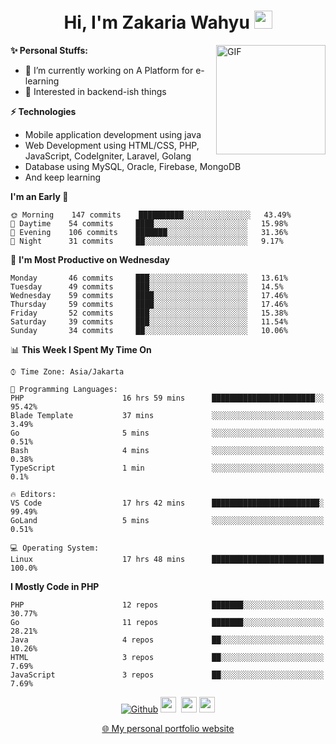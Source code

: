 <h1 align="center">Hi, I'm Zakaria Wahyu <img src="https://github.com/TheDudeThatCode/TheDudeThatCode/blob/master/Assets/Hi.gif" width="29px"></h1>

<img align="right" alt="GIF" height="175px" src="https://www.nayakapratama.co.id/wp-content/uploads/2019/07/Website-Maintenance.gif" />

**✨ Personal Stuffs:**
- 🔭 I’m currently working on A Platform for e-learning 
- 🌱 Interested in backend-ish things

**⚡ Technologies**
- Mobile application development using java
- Web Development using HTML/CSS, PHP, JavaScript, CodeIgniter, Laravel, Golang
- Database using MySQL, Oracle, Firebase, MongoDB
- And keep learning

<!--START_SECTION:waka-->
**I'm an Early 🐤** 

```text
🌞 Morning    147 commits    ██████████░░░░░░░░░░░░░░░   43.49% 
🌆 Daytime    54 commits     ████░░░░░░░░░░░░░░░░░░░░░   15.98% 
🌃 Evening    106 commits    ███████░░░░░░░░░░░░░░░░░░   31.36% 
🌙 Night      31 commits     ██░░░░░░░░░░░░░░░░░░░░░░░   9.17%

```
📅 **I'm Most Productive on Wednesday** 

```text
Monday       46 commits     ███░░░░░░░░░░░░░░░░░░░░░░   13.61% 
Tuesday      49 commits     ███░░░░░░░░░░░░░░░░░░░░░░   14.5% 
Wednesday    59 commits     ████░░░░░░░░░░░░░░░░░░░░░   17.46% 
Thursday     59 commits     ████░░░░░░░░░░░░░░░░░░░░░   17.46% 
Friday       52 commits     ███░░░░░░░░░░░░░░░░░░░░░░   15.38% 
Saturday     39 commits     ███░░░░░░░░░░░░░░░░░░░░░░   11.54% 
Sunday       34 commits     ██░░░░░░░░░░░░░░░░░░░░░░░   10.06%

```


📊 **This Week I Spent My Time On** 

```text
⌚︎ Time Zone: Asia/Jakarta

💬 Programming Languages: 
PHP                      16 hrs 59 mins      ███████████████████████░░   95.42% 
Blade Template           37 mins             ░░░░░░░░░░░░░░░░░░░░░░░░░   3.49% 
Go                       5 mins              ░░░░░░░░░░░░░░░░░░░░░░░░░   0.51% 
Bash                     4 mins              ░░░░░░░░░░░░░░░░░░░░░░░░░   0.38% 
TypeScript               1 min               ░░░░░░░░░░░░░░░░░░░░░░░░░   0.1%

🔥 Editors: 
VS Code                  17 hrs 42 mins      ████████████████████████░   99.49% 
GoLand                   5 mins              ░░░░░░░░░░░░░░░░░░░░░░░░░   0.51%

💻 Operating System: 
Linux                    17 hrs 48 mins      █████████████████████████   100.0%

```

**I Mostly Code in PHP** 

```text
PHP                      12 repos            ███████░░░░░░░░░░░░░░░░░░   30.77% 
Go                       11 repos            ███████░░░░░░░░░░░░░░░░░░   28.21% 
Java                     4 repos             ██░░░░░░░░░░░░░░░░░░░░░░░   10.26% 
HTML                     3 repos             ██░░░░░░░░░░░░░░░░░░░░░░░   7.69% 
JavaScript               3 repos             ██░░░░░░░░░░░░░░░░░░░░░░░   7.69%

```



<!--END_SECTION:waka-->

<p align="center">
<a href="https://github.com/zakariawahyu" target="_blank"><img alt="Github" src="https://img.shields.io/badge/GitHub-%2312100E.svg?&style=for-the-badge&logo=Github&logoColor=white" /></a>
<a href="https://www.twitter.com/_zakariawahyu"><img src="https://img.shields.io/badge/twitter-%231DA1F2.svg?&style=for-the-badge&logo=twitter&logoColor=white" height=25></a> 
<a href="https://www.linkedin.com/in/zakariawahyu"><img src="https://img.shields.io/badge/linkedin-%230077B5.svg?&style=for-the-badge&logo=linkedin&logoColor=white" height=25></a> 
<a href="https://www.instagram.com/_zakariawahyu"><img src="https://img.shields.io/badge/instagram-%23E4405F.svg?&style=for-the-badge&logo=instagram&logoColor=white" height=25></a></p>
<p align="center"><a href="https://www.zakariawahyu.com" target="_blank">🌐 My personal portfolio website</a></p>

